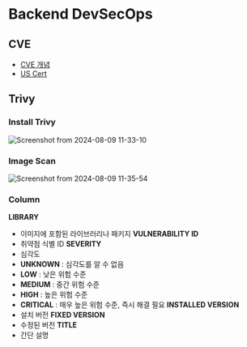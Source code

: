 # Backend DevSecOps

## CVE
- [CVE 개념](https://www.redhat.com/ko/topics/security/what-is-cve)
- [US Cert](https://www.cisa.gov/news-events/bulletins)

## Trivy 
### Install Trivy 
![Screenshot from 2024-08-09 11-33-10](https://github.com/user-attachments/assets/b5c77b96-df1b-4daa-b0ab-5b0f01ea7e77)

### Image Scan 
![Screenshot from 2024-08-09 11-35-54](https://github.com/user-attachments/assets/67c9d9d6-806d-4f7f-a2dd-4cc85ded7818)

### Column
**LIBRARY**
   - 이미지에 포함된 라이브러리나 패키지
**VULNERABILITY ID**
   - 취약점 식별 ID
**SEVERITY**
   - 심각도
   - **UNKNOWN** : 심각도를 알 수 없음
   - **LOW** : 낮은 위험 수준
   - **MEDIUM** : 중간 위험 수준
   - **HIGH** : 높은 위험 수준
   - **CRITICAL** : 매우 높은 위험 수준, 즉시 해결 필요
**INSTALLED VERSION**
   - 설치 버전 
**FIXED VERSION**
   - 수정된 버전
**TITLE**
   - 간단 설명 
